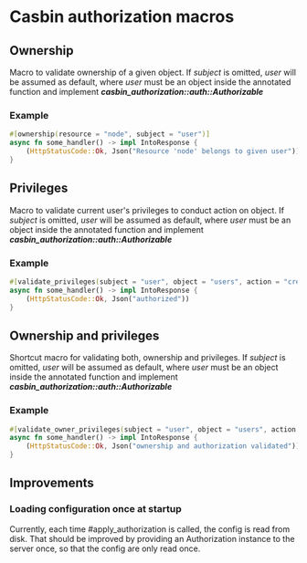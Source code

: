 # Casbin authorization macros

## Ownership


Macro to validate ownership of a given object.
If _subject_ is omitted, _user_ will be assumed as default, where _user_ must be
an object inside the annotated function and implement ***casbin_authorization::auth::Authorizable***

### Example


```rust
#[ownership(resource = "node", subject = "user")]
async fn some_handler() -> impl IntoResponse {
    (HttpStatusCode::Ok, Json("Resource 'node' belongs to given user"))
}
```

## Privileges


Macro to validate current user's privileges to conduct action on object.
If _subject_ is omitted, _user_ will be assumed as default, where _user_ must be
an object inside the annotated function and implement ***casbin_authorization::auth::Authorizable***

### Example


```rust
#[validate_privileges(subject = "user", object = "users", action = "create")]
async fn some_handler() -> impl IntoResponse {
    (HttpStatusCode::Ok, Json("authorized"))
}
```

## Ownership and privileges


Shortcut macro for validating both, ownership and privileges.
If _subject_ is omitted, _user_ will be assumed as default, where _user_ must be
an object inside the annotated function and implement ***casbin_authorization::auth::Authorizable***

### Example


```rust
#[validate_owner_privileges(subject = "user", object = "users", action = "create", resource = "node")]
async fn some_handler() -> impl IntoResponse {
    (HttpStatusCode::Ok, Json("ownership and authorization validated"))
}
```

## Improvements


### Loading configuration once at startup


Currently, each time #apply_authorization is called, the config is read from disk. That should be improved by providing
an Authorization instance to the server once, so that the config are only read once.